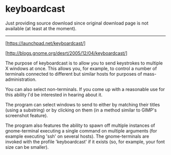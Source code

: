 # keyboardcast

Just providing source download since original download page is not available (at least at the moment).

--------------------------

[https://launchpad.net/keyboardcast/]

[http://blogs.gnome.org/desrt/2005/12/04/keyboardcast/]

The purpose of keyboardcast is to allow you to send keystrokes to multiple
X windows at once. This allows you, for example, to control a number of
terminals connected to different but similar hosts for purposes of mass-
administration.

You can also select non-terminals. If you come up with a reasonable use
for this ability I'd be interested in hearing about it.

The program can select windows to send to either by matching their titles
(using a substring) or by clicking on them (in a method similar to GIMP's
screenshot feature).

The program also features the ability to spawn off multiple instances of
gnome-terminal executing a single command on multiple arguments (for example
executing 'ssh' on several hosts). The gnome-terminals are invoked with
the profile 'keyboardcast' if it exists (so, for example, your font size
can be smaller).
